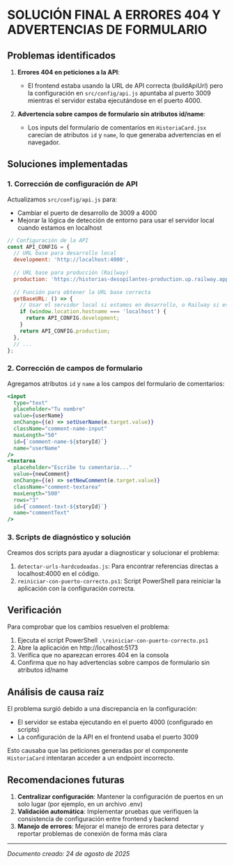 # SOLUCIÓN FINAL A ERRORES 404 Y ADVERTENCIAS DE FORMULARIO

## Problemas identificados

1. **Errores 404 en peticiones a la API**:
   - El frontend estaba usando la URL de API correcta (buildApiUrl) pero la configuración en `src/config/api.js` apuntaba al puerto 3009 mientras el servidor estaba ejecutándose en el puerto 4000.

2. **Advertencia sobre campos de formulario sin atributos id/name**:
   - Los inputs del formulario de comentarios en `HistoriaCard.jsx` carecían de atributos `id` y `name`, lo que generaba advertencias en el navegador.

## Soluciones implementadas

### 1. Corrección de configuración de API

Actualizamos `src/config/api.js` para:
- Cambiar el puerto de desarrollo de 3009 a 4000
- Mejorar la lógica de detección de entorno para usar el servidor local cuando estamos en localhost

```javascript
// Configuración de la API
const API_CONFIG = {
  // URL base para desarrollo local
  development: 'http://localhost:4000',
  
  // URL base para producción (Railway)
  production: 'https://historias-desopilantes-production.up.railway.app',
  
  // Función para obtener la URL base correcta
  getBaseURL: () => {
    // Usar el servidor local si estamos en desarrollo, o Railway si estamos en producción
    if (window.location.hostname === 'localhost') {
      return API_CONFIG.development;
    }
    return API_CONFIG.production;
  },
  // ...
};
```

### 2. Corrección de campos de formulario

Agregamos atributos `id` y `name` a los campos del formulario de comentarios:

```jsx
<input
  type="text"
  placeholder="Tu nombre"
  value={userName}
  onChange={(e) => setUserName(e.target.value)}
  className="comment-name-input"
  maxLength="50"
  id={`comment-name-${storyId}`}
  name="userName"
/>
<textarea
  placeholder="Escribe tu comentario..."
  value={newComment}
  onChange={(e) => setNewComment(e.target.value)}
  className="comment-textarea"
  maxLength="500"
  rows="3"
  id={`comment-text-${storyId}`}
  name="commentText"
/>
```

### 3. Scripts de diagnóstico y solución

Creamos dos scripts para ayudar a diagnosticar y solucionar el problema:

1. `detectar-urls-hardcodeadas.js`: Para encontrar referencias directas a localhost:4000 en el código.
2. `reiniciar-con-puerto-correcto.ps1`: Script PowerShell para reiniciar la aplicación con la configuración correcta.

## Verificación

Para comprobar que los cambios resuelven el problema:

1. Ejecuta el script PowerShell `.\reiniciar-con-puerto-correcto.ps1`
2. Abre la aplicación en http://localhost:5173
3. Verifica que no aparezcan errores 404 en la consola
4. Confirma que no hay advertencias sobre campos de formulario sin atributos id/name

## Análisis de causa raíz

El problema surgió debido a una discrepancia en la configuración:
- El servidor se estaba ejecutando en el puerto 4000 (configurado en scripts)
- La configuración de la API en el frontend usaba el puerto 3009

Esto causaba que las peticiones generadas por el componente `HistoriaCard` intentaran acceder a un endpoint incorrecto.

## Recomendaciones futuras

1. **Centralizar configuración**: Mantener la configuración de puertos en un solo lugar (por ejemplo, en un archivo .env)
2. **Validación automática**: Implementar pruebas que verifiquen la consistencia de configuración entre frontend y backend
3. **Manejo de errores**: Mejorar el manejo de errores para detectar y reportar problemas de conexión de forma más clara

---

*Documento creado: 24 de agosto de 2025*
